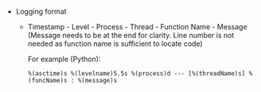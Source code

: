 * Logging format
    * Timestamp - Level - Process - Thread - Function Name - Message (Message needs to be at the end for clarity. Line number is not needed as function name is sufficient to locate code)
    
      For example (Python):
    
      ```
      %(asctime)s %(levelname)5.5s %(process)d --- [%(threadName)s] %(funcName)s : %(message)s
      ```
    
